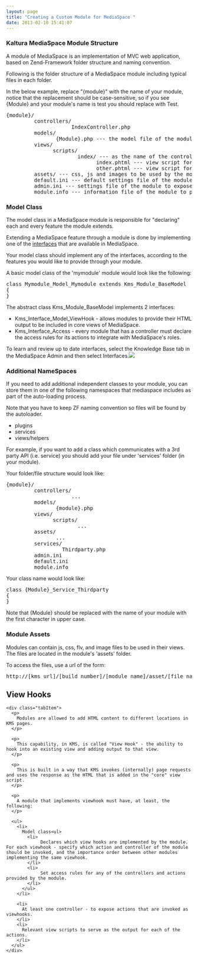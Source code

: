 ```yaml
---
layout: page
title: "Creating a Custom Module for MediaSpace "
date: 2013-02-10 15:41:07
---
```


<div class="tabItem">
  <h3>
    Kaltura MediaSpace Module Structure
  </h3>
  
  <p>
    A module of MediaSpace is an implementation of MVC web application, based on Zend-Framework folder structure and naming convention.
  </p>
  
  <p>
    Following is the folder structure of a MediaSpace module including typical files in each folder.
  </p>
  
  <p>
    In the below example, replace "{module}" with the name of your module, notice that the replacement should be case-sensitive, so if you see {Module} and your module's name is test you should replace with Test.
  </p>
  
  <pre class="brush: java;fontsize: 100; first-line: 1; ">{module}/
         controllers/
                     IndexController.php
         models/
                {Module}.php --- the model file of the module, without it the module will not be functional at all
         views/
               scripts/
                       index/ --- as the name of the controller we defined
                             index.phtml --- view script for indexAction within IndexController
                             other.phtml --- view script for otherAction within IndexController
         assets/ --- css, js and images to be used by the module.
         default.ini --- default settings file of the module.
         admin.ini --- settings file of the module to expose configuration options in configuration management UI
         module.info --- information file of the module to present data in configuration management UI </pre>
</div>

<div class="tabItem">
  <h3>
    Model Class
  </h3>
  
  <p>
    The model class in a MediaSpace module is responsible for "declaring" each and every feature the module extends.
  </p>
  
  <p>
    Extending a MediaSpace feature through a module is done by implementing one of the <a href="http://debbie.mediaspace.kaltura.com/kb/tab/interfaces">interfaces</a> that are available in MediaSpace.
  </p>
  
  <p>
    Your model class should implement any of the interfaces, according to the features you would like to provide through your module.
  </p>
  
  <p>
    A basic model class of the 'mymodule' module would look like the following:
  </p>
  
  <pre>class Mymodule_Model_Mymodule extends Kms_Module_BaseModel
{
}</pre>
  
  <p>
    The abstract class Kms_Module_BaseModel implements 2 interfaces:
  </p>
  
  <ul>
    <li>
      Kms_Interface_Model_ViewHook - allows modules to provide their HTML output to be included in core views of MediaSpace.
    </li>
    <li>
      Kms_Interface_Access - every module that has a controller must declare the access rules for its actions to integrate with MediaSpace's roles.
    </li>
  </ul>
</div>

<div class="tabItem">
  <div class="tabItem">
    To learn and review up to date interfaces, select the Knowledge Base tab in the MediaSpace Admin and then select Interfaces.<img src="{{site.url}}/assets/986">
  </div>
  
  <h3>
    Additional NameSpaces
  </h3>
  
  <p>
    If you need to add additional independent classes to your module, you can store them in one of the following namespaces that mediaspace includes as part of the auto-loading process.
  </p>
  
  <p>
    Note that you have to keep ZF naming convention so files will be found by the autoloader.
  </p>
  
  <ul>
    <li>
      plugins
    </li>
    <li>
      services
    </li>
    <li>
      views/helpers
    </li>
  </ul>
  
  <p>
    For example, if you want to add a class which communicates with a 3rd party API (i.e. service) you should add your file under 'services' folder (in your module).
  </p>
  
  <p>
    Your folder/file structure would look like:
  </p>
  
  <pre>{module}/
         controllers/
                     ...
         models/
                {module}.php
         views/
               scripts/
                       ...
         assets/
                ...                       
         services/
                  Thirdparty.php
         admin.ini
         default.ini
         module.info</pre>
  
  <p>
    Your class name would look like:
  </p>
  
  <pre>class {Module}_Service_Thirdparty
{
}</pre>
  
  <p>
    Note that {Module} should be replaced with the name of your module with the first character in upper case.
  </p>
</div>

<div class="tabItem">
  <h3>
    Module Assets
  </h3>
  
  <p>
    Modules can contain js, css, flv, and image files to be used in their views. The files are located in the module's 'assets' folder.
  </p>
  
  <p>
    To access the files, use a url of the form:
  </p>
  
  <pre>http://[kms url]/[build number]/[module name]/asset/[file name]</pre>
  
  <div>
    <h2>
      View Hooks
    </h2>
    
    <div class="tabItem">
      <p>
        Modules are allowed to add HTML content to different locations in KMS pages.
      </p>
      
      <p>
        This capability, in KMS, is called "View Hook" - the ability to hook into an existing view and adding output to that view.
      </p>
      
      <p>
        This is built in a way that KMS invokes (internally) page requests and uses the response as the HTML that is added in the "core" view script.
      </p>
      
      <p>
        A module that implements viewhook must have, at least, the following:
      </p>
      
      <ul>
        <li>
          Model class<ul>
            <li>
                 Declares which view hooks are implemented by the module. For each viewhook - specify which action and controller of the module should be invoked, and the importance order between other modules implementing the same viewhook.
            </li>
            <li>
                 Set access rules for any of the controllers and actions provided by the module.
            </li>
          </ul>
        </li>
        
        <li>
          At least one controller - to expose actions that are invoked as viewhooks.
        </li>
        <li>
          Relevant view scripts to serve as the output for each of the actions.
        </li>
      </ul>
    </div>
  </div>
</div>